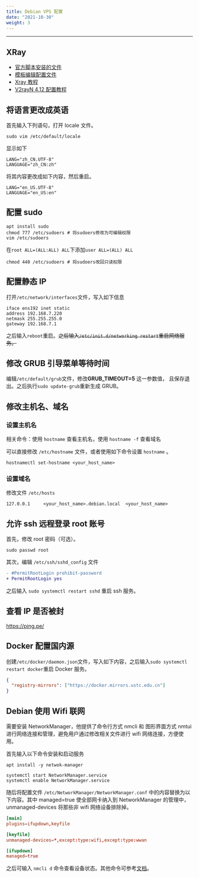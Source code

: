 ```yaml
---
title: Debian VPS 配置
date: "2021-10-30"
weight: 3
---
```


---

## XRay

- [官方脚本安装的文件](https://github.com/XTLS/Xray-install)
- [模板编辑配置文件](https://github.com/XTLS/Xray-examples)
- [Xray 教程](https://tlanyan.pp.ua/xray-tutorial/)
- [V2rayN 4.12 配置教程](https://v2xtls.org/v2rayn-4-12%E9%85%8D%E7%BD%AE%E6%95%99%E7%A8%8B/)

## 将语言更改成英语

首先输入下列语句，打开 locale 文件。

```shell
sudo vim /etc/default/locale
```

显示如下

```
LANG="zh_CN.UTF-8"
LANGUAGE="zh_CN:zh"
```

将其内容更改成如下内容，然后重启。

```
LANG="en_US.UTF-8"
LANGUAGE="en_US:en"
```

## 配置 sudo

```shell
apt install sudo
chmod 777 /etc/sudoers # 将sudoers修改为可编辑权限
vim /etc/sudoers
```

在`root ALL=(ALL:ALL) ALL`下添加`user ALL=(ALL) ALL`

```shell
chmod 440 /etc/sudoers # 将sudoers改回只读权限
```

## 配置静态 IP

打开`/etc/network/interfaces`文件，写入如下信息

```
iface ens192 inet static
address 192.168.7.220
netmask 255.255.255.0
gateway 192.168.7.1
```

之后输入`reboot`重启。~~之后输入`/etc/init.d/networking restart`重启网络服务。~~

## 修改 GRUB 引导菜单等待时间

编辑`/etc/default/grub`文件，修改**GRUB_TIMEOUT=5** 这一参数值， 且保存退出。之后执行`sudo update-grub`重新生成 GRUB。

## 修改主机名、域名

### 设置主机名

相关命令：使用 `hostname` 查看主机名，使用 `hostname -f` 查看域名

可以直接修改 `/etc/hostname` 文件，或者使用如下命令设置 `hostname` 。

```shell
hostnamectl set-hostname <your_host_name>
```

### 设置域名

修改文件 `/etc/hosts`

```
127.0.0.1     <your_host_name>.debian.local  <your_host_name>
```

## 允许 ssh 远程登录 root 账号

首先，修改 root 密码（可选）。

```shell
sudo passwd root
```

其次，编辑 `/etc/ssh/sshd_config` 文件

```diff
- #PermitRootLogin prohibit-password
+ PermitRootLogin yes
```

之后输入 `sudo systemctl restart sshd` 重启 ssh 服务。

## 查看 IP 是否被封

https://ping.pe/

## Docker 配置国内源

创建`/etc/docker/daemon.json`文件，写入如下内容，之后输入`sudo systemctl restart docker`重启 Docker 服务。

```json
{
  "registry-mirrors": ["https://docker.mirrors.ustc.edu.cn"]
}
```

## Debian 使用 Wifi 联网

需要安装 NetworkManager，他提供了命令行方式 nmcli 和 图形界面方式 nmtui 进行网络连接和管理，避免用户通过修改相关文件进行 wifi 网络连接，方便使用。

首先输入以下命令安装和启动服务

```shell
apt install -y netwok-manager

systemctl start NetworkManager.service
systemctl enable NetworkManager.service
```

随后将配置文件 `/etc/NetworkManager/NetworkManager.conf` 中的内容替换为以下内容。其中 managed=true 使全部网卡纳入到 NetworkManager 的管理中，unmanaged-devices 将那些非 wifi 网络设备排除掉。

```toml
[main]
plugins=ifupdown,keyfile

[keyfile]
unmanaged-devices=*,except:type:wifi,except:type:wwan

[ifupdown]
managed=true
```

之后可输入 `nmcli d` 命令查看设备状态。其他命令可参考[文档](https://docs.redhat.com/zh_hans/documentation/red_hat_enterprise_linux/8/html/configuring_and_managing_networking/configuring-networkmanager-to-ignore-certain-devices_configuring-and-managing-networking)。
